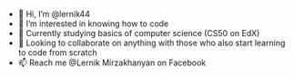 - 👋 Hi, I’m @lernik44
- 👀 I’m interested in knowing how to code
- 🌱 Currently studying basics of computer science (CS50 on EdX)
- 💞️ Looking to collaborate on anything with those who also start learning to code from scratch
- 📫 Reach me @Lernik Mirzakhanyan on Facebook

<!---
lernik44/lernik44 is a ✨ special ✨ repository because its `README.md` (this file) appears on your GitHub profile.
You can click the Preview link to take a look at your changes.
--->
